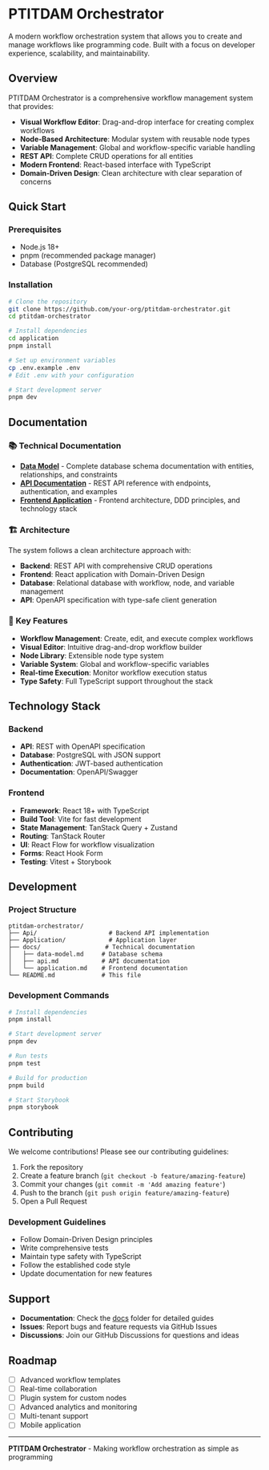 # PTITDAM Orchestrator

A modern workflow orchestration system that allows you to create and manage workflows like programming code. Built with a focus on developer experience, scalability, and maintainability.

## Overview

PTITDAM Orchestrator is a comprehensive workflow management system that provides:

- **Visual Workflow Editor**: Drag-and-drop interface for creating complex workflows
- **Node-Based Architecture**: Modular system with reusable node types
- **Variable Management**: Global and workflow-specific variable handling
- **REST API**: Complete CRUD operations for all entities
- **Modern Frontend**: React-based interface with TypeScript
- **Domain-Driven Design**: Clean architecture with clear separation of concerns

## Quick Start

### Prerequisites

- Node.js 18+
- pnpm (recommended package manager)
- Database (PostgreSQL recommended)

### Installation

```bash
# Clone the repository
git clone https://github.com/your-org/ptitdam-orchestrator.git
cd ptitdam-orchestrator

# Install dependencies
cd application
pnpm install

# Set up environment variables
cp .env.example .env
# Edit .env with your configuration

# Start development server
pnpm dev
```

## Documentation

### 📚 Technical Documentation

- **[Data Model](./docs/data-model.md)** - Complete database schema documentation with entities, relationships, and constraints
- **[API Documentation](./docs/api.md)** - REST API reference with endpoints, authentication, and examples
- **[Frontend Application](./docs/application.md)** - Frontend architecture, DDD principles, and technology stack

### 🏗️ Architecture

The system follows a clean architecture approach with:

- **Backend**: REST API with comprehensive CRUD operations
- **Frontend**: React application with Domain-Driven Design
- **Database**: Relational database with workflow, node, and variable management
- **API**: OpenAPI specification with type-safe client generation

### 🎯 Key Features

- **Workflow Management**: Create, edit, and execute complex workflows
- **Visual Editor**: Intuitive drag-and-drop workflow builder
- **Node Library**: Extensible node type system
- **Variable System**: Global and workflow-specific variables
- **Real-time Execution**: Monitor workflow execution status
- **Type Safety**: Full TypeScript support throughout the stack

## Technology Stack

### Backend

- **API**: REST with OpenAPI specification
- **Database**: PostgreSQL with JSON support
- **Authentication**: JWT-based authentication
- **Documentation**: OpenAPI/Swagger

### Frontend

- **Framework**: React 18+ with TypeScript
- **Build Tool**: Vite for fast development
- **State Management**: TanStack Query + Zustand
- **Routing**: TanStack Router
- **UI**: React Flow for workflow visualization
- **Forms**: React Hook Form
- **Testing**: Vitest + Storybook

## Development

### Project Structure

```
ptitdam-orchestrator/
├── Api/                    # Backend API implementation
├── Application/            # Application layer
├── docs/                  # Technical documentation
│   ├── data-model.md     # Database schema
│   ├── api.md            # API documentation
│   └── application.md    # Frontend documentation
└── README.md             # This file
```

### Development Commands

```bash
# Install dependencies
pnpm install

# Start development server
pnpm dev

# Run tests
pnpm test

# Build for production
pnpm build

# Start Storybook
pnpm storybook
```

## Contributing

We welcome contributions! Please see our contributing guidelines:

1. Fork the repository
2. Create a feature branch (`git checkout -b feature/amazing-feature`)
3. Commit your changes (`git commit -m 'Add amazing feature'`)
4. Push to the branch (`git push origin feature/amazing-feature`)
5. Open a Pull Request

### Development Guidelines

- Follow Domain-Driven Design principles
- Write comprehensive tests
- Maintain type safety with TypeScript
- Follow the established code style
- Update documentation for new features

## Support

- **Documentation**: Check the [docs](./docs/) folder for detailed guides
- **Issues**: Report bugs and feature requests via GitHub Issues
- **Discussions**: Join our GitHub Discussions for questions and ideas

## Roadmap

- [ ] Advanced workflow templates
- [ ] Real-time collaboration
- [ ] Plugin system for custom nodes
- [ ] Advanced analytics and monitoring
- [ ] Multi-tenant support
- [ ] Mobile application

---

**PTITDAM Orchestrator** - Making workflow orchestration as simple as programming
